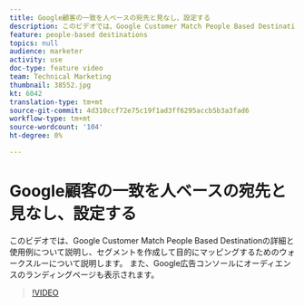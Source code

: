 ```yaml
---
title: Google顧客の一致を人ベースの宛先と見なし、設定する
description: このビデオでは、Google Customer Match People Based Destinationの詳細と使用例について説明し、セグメントを作成して宛先にマッピングする手順を説明します。 また、Google広告コンソールにオーディエンスのランディングページも表示されます。
feature: people-based destinations
topics: null
audience: marketer
activity: use
doc-type: feature video
team: Technical Marketing
thumbnail: 38552.jpg
kt: 6042
translation-type: tm+mt
source-git-commit: 4d310ccf72e75c19f1ad3ff6295accb5b3a3fad6
workflow-type: tm+mt
source-wordcount: '104'
ht-degree: 0%

---
```



# Google顧客の一致を人ベースの宛先と見なし、設定する

このビデオでは、Google Customer Match People Based Destinationの詳細と使用例について説明し、セグメントを作成して目的にマッピングするためのウォークスルーについて説明します。 また、Google広告コンソールにオーディエンスのランディングページも表示されます。

>[!VIDEO](https://video.tv.adobe.com/v/38552/?quality=12&learn=on)
